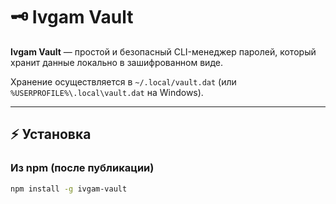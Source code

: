 # 🗝️ Ivgam Vault

**Ivgam Vault** — простой и безопасный CLI-менеджер паролей, который хранит данные локально в зашифрованном виде.  

Хранение осуществляется в `~/.local/vault.dat` (или `%USERPROFILE%\.local\vault.dat` на Windows).  

---

## ⚡ Установка

### Из npm (после публикации)
```bash
npm install -g ivgam-vault
